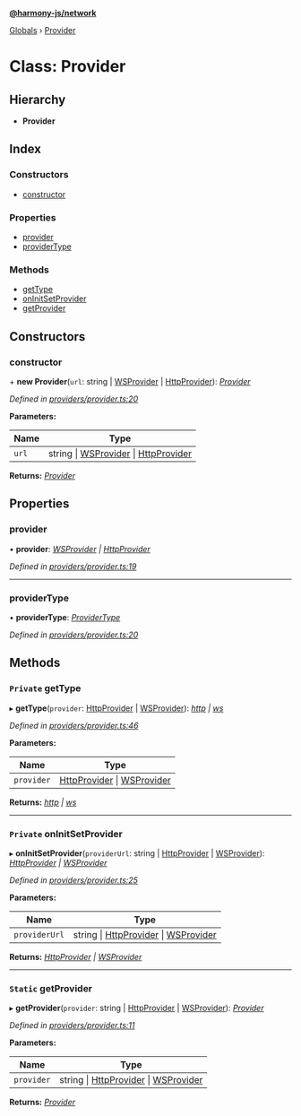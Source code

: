 **[@harmony-js/network](../README.md)**

[Globals](../README.md) › [Provider](provider.md)

# Class: Provider

## Hierarchy

* **Provider**

## Index

### Constructors

* [constructor](provider.md#constructor)

### Properties

* [provider](provider.md#provider)
* [providerType](provider.md#providertype)

### Methods

* [getType](provider.md#private-gettype)
* [onInitSetProvider](provider.md#private-oninitsetprovider)
* [getProvider](provider.md#static-getprovider)

## Constructors

###  constructor

\+ **new Provider**(`url`: string | [WSProvider](wsprovider.md) | [HttpProvider](httpprovider.md)): *[Provider](provider.md)*

*Defined in [providers/provider.ts:20](https://github.com/FireStack-Lab/Harmony-sdk-core/blob/d171933/packages/harmony-network/src/providers/provider.ts#L20)*

**Parameters:**

Name | Type |
------ | ------ |
`url` | string \| [WSProvider](wsprovider.md) \| [HttpProvider](httpprovider.md) |

**Returns:** *[Provider](provider.md)*

## Properties

###  provider

• **provider**: *[WSProvider](wsprovider.md) | [HttpProvider](httpprovider.md)*

*Defined in [providers/provider.ts:19](https://github.com/FireStack-Lab/Harmony-sdk-core/blob/d171933/packages/harmony-network/src/providers/provider.ts#L19)*

___

###  providerType

• **providerType**: *[ProviderType](../enums/providertype.md)*

*Defined in [providers/provider.ts:20](https://github.com/FireStack-Lab/Harmony-sdk-core/blob/d171933/packages/harmony-network/src/providers/provider.ts#L20)*

## Methods

### `Private` getType

▸ **getType**(`provider`: [HttpProvider](httpprovider.md) | [WSProvider](wsprovider.md)): *[http](../enums/providertype.md#http) | [ws](../enums/providertype.md#ws)*

*Defined in [providers/provider.ts:46](https://github.com/FireStack-Lab/Harmony-sdk-core/blob/d171933/packages/harmony-network/src/providers/provider.ts#L46)*

**Parameters:**

Name | Type |
------ | ------ |
`provider` | [HttpProvider](httpprovider.md) \| [WSProvider](wsprovider.md) |

**Returns:** *[http](../enums/providertype.md#http) | [ws](../enums/providertype.md#ws)*

___

### `Private` onInitSetProvider

▸ **onInitSetProvider**(`providerUrl`: string | [HttpProvider](httpprovider.md) | [WSProvider](wsprovider.md)): *[HttpProvider](httpprovider.md) | [WSProvider](wsprovider.md)*

*Defined in [providers/provider.ts:25](https://github.com/FireStack-Lab/Harmony-sdk-core/blob/d171933/packages/harmony-network/src/providers/provider.ts#L25)*

**Parameters:**

Name | Type |
------ | ------ |
`providerUrl` | string \| [HttpProvider](httpprovider.md) \| [WSProvider](wsprovider.md) |

**Returns:** *[HttpProvider](httpprovider.md) | [WSProvider](wsprovider.md)*

___

### `Static` getProvider

▸ **getProvider**(`provider`: string | [HttpProvider](httpprovider.md) | [WSProvider](wsprovider.md)): *[Provider](provider.md)*

*Defined in [providers/provider.ts:11](https://github.com/FireStack-Lab/Harmony-sdk-core/blob/d171933/packages/harmony-network/src/providers/provider.ts#L11)*

**Parameters:**

Name | Type |
------ | ------ |
`provider` | string \| [HttpProvider](httpprovider.md) \| [WSProvider](wsprovider.md) |

**Returns:** *[Provider](provider.md)*